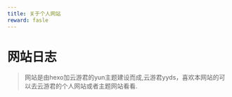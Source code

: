 ```yaml
---
title: 关于个人网站
reward: fasle
---
```

# 网站日志
> 网站是由hexo加云游君的yun主题建设而成,云游君yyds，喜欢本网站的可以去云游君的个人网站或者主题网站看看.
